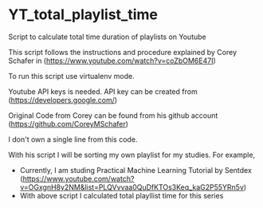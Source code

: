 # YT_total_playlist_time
Script to calculate total time duration of playlists on Youtube

This script follows the instructions and procedure explained by Corey Schafer in (https://www.youtube.com/watch?v=coZbOM6E47I)

To run this script use virtualenv mode.

Youtube API keys is needed. API key can be created from (https://developers.google.com/)

Original Code from Corey can be found from his github account (https://github.com/CoreyMSchafer)

I don't own a single line from this code. 

With his script I will be sorting my own playlist for my studies. For example, 

- Currently, I am studing Practical Machine Learning Tutorial by Sentdex (https://www.youtube.com/watch?v=OGxgnH8y2NM&list=PLQVvvaa0QuDfKTOs3Keq_kaG2P55YRn5v)
- With above script I calculated total playllist time for this series
